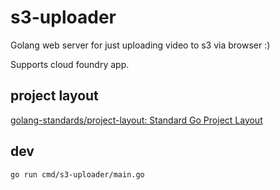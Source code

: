 # s3-uploader

Golang web server for just uploading video to s3 via browser :)

Supports cloud foundry app.

## project layout
[golang-standards/project-layout: Standard Go Project Layout](https://github.com/golang-standards/project-layout)

## dev

```
go run cmd/s3-uploader/main.go
```
